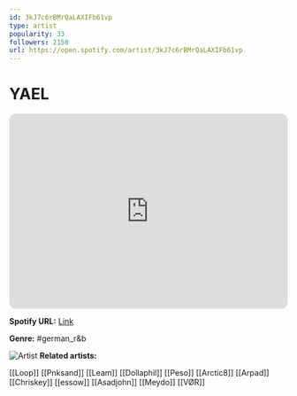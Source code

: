 ```yaml
---
id: 3kJ7c6rBMrQaLAXIFb61vp
type: artist
popularity: 33
followers: 2150
url: https://open.spotify.com/artist/3kJ7c6rBMrQaLAXIFb61vp
---
```

# YAEL

<iframe style="border-radius:12px" src="https://open.spotify.com/embed/artist/3kJ7c6rBMrQaLAXIFb61vp" width="100%" height="352" frameBorder="0" allowfullscreen="" allow="autoplay; clipboard-write; encrypted-media; fullscreen; picture-in-picture" loading="lazy"></iframe>

**Spotify URL:** [Link](https://open.spotify.com/artist/3kJ7c6rBMrQaLAXIFb61vp)

**Genre:**  #german_r&b

![Artist](https://i.scdn.co/image/ab6761610000e5ebc5c8e618a02bd5722cd9edc3)
**Related artists:**

[[Loop]]
[[Pnksand]]
[[Leam]]
[[Dollaphil]]
[[Peso]]
[[Arctic8]]
[[Arpad]]
[[Chriskey]]
[[essow]]
[[Asadjohn]]
[[Meydo]]
[[VØR]]
